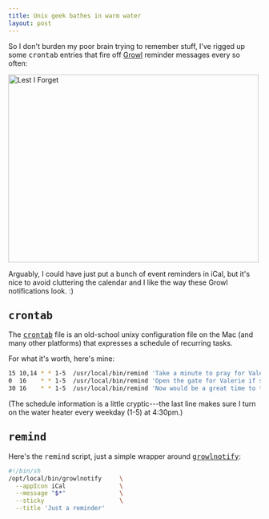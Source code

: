 ```yaml
---
title: Unix geek bathes in warm water
layout: post
---
```

So I don't burden my poor brain trying to remember stuff, I've rigged up some <tt>crontab</tt> entries that fire off <a href="http://www.growl.info/">Growl</a> reminder messages every so often:

<a href="http://www.flickr.com/photos/mtodd/479524562/" title="Photo Sharing"><img src="http://farm1.static.flickr.com/183/479524562_f8ac6d4183.jpg" width="500" height="375" alt="Lest I Forget" /></a>

Arguably, I could have just put a bunch of event reminders in iCal, but it's nice to avoid cluttering the calendar and I like the way these Growl notifications look. :)

<h2><tt>crontab</tt></h2>

The <tt><a href="http://en.wikipedia.org/wiki/Crontab">crontab</a></tt> file is an old-school unixy configuration file on the Mac (and many other platforms) that expresses a schedule of recurring tasks.

For what it's worth, here's mine:

```bash
15 10,14 * * 1-5  /usr/local/bin/remind 'Take a minute to pray for Valerie and our marriage.'
0  16    * * 1-5  /usr/local/bin/remind 'Open the gate for Valerie if she honks.'
30 16    * * 1-5  /usr/local/bin/remind 'Now would be a great time to turn on the water heater.'
```

(The schedule information is a little cryptic---the last line makes sure I turn on the water heater every weekday (1-5) at 4:30pm.)

<h2><tt>remind</tt></h2>

Here's the <tt>remind</tt> script, just a simple wrapper around <tt><a href="http://www.growl.info/documentation/growlnotify.php">growlnotify</a></tt>:

```bash
#!/bin/sh
/opt/local/bin/growlnotify     \
  --appIcon iCal               \
  --message "$*"               \
  --sticky                     \
  --title 'Just a reminder'
```
